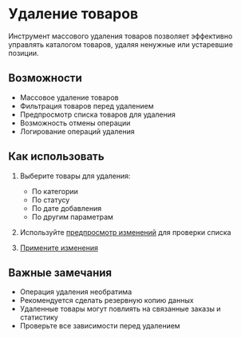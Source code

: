 # Удаление товаров

Инструмент массового удаления товаров позволяет эффективно управлять каталогом товаров, удаляя ненужные или устаревшие позиции.

## Возможности

- Массовое удаление товаров
- Фильтрация товаров перед удалением
- Предпросмотр списка товаров для удаления
- Возможность отмены операции
- Логирование операций удаления

## Как использовать

1. Выберите товары для удаления:
   - По категории
   - По статусу
   - По дате добавления
   - По другим параметрам

2. Используйте [предпросмотр изменений](../simulation/index.md) для проверки списка

3. [Примените изменения](../bulk-process/index.md)

## Важные замечания

- Операция удаления необратима
- Рекомендуется сделать резервную копию данных
- Удаленные товары могут повлиять на связанные заказы и статистику
- Проверьте все зависимости перед удалением